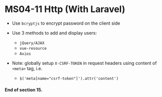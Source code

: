 # MS04-11 Http (With Laravel)
* Use `bcryptjs` to encrypt password on the client side
* Use 3 methods to add and display users:
	* `jQuery/AJAX`
	* `vue-resource`
	* `Axios`

* Note: globally setup `X-CSRF-TOKEN` in request headers using content of `<meta>` tag, i.e.
	* `$('meta[name="csrf-token"]').attr('content')` 

#### End of section 15.